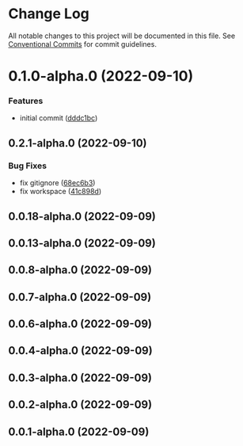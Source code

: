# Change Log

All notable changes to this project will be documented in this file.
See [Conventional Commits](https://conventionalcommits.org) for commit guidelines.

# 0.1.0-alpha.0 (2022-09-10)


### Features

* initial commit ([dddc1bc](https://github.com/syneki/db-faker/commit/dddc1bca8ba14ad32c263c884e2f4f9dd737ea51))





## 0.2.1-alpha.0 (2022-09-10)

### Bug Fixes

- fix gitignore ([68ec6b3](https://github.com/syneki/db-faker/commit/68ec6b36b1e4e54d45d6f84d1b9bbe6b07fa314a))
- fix workspace ([41c898d](https://github.com/syneki/db-faker/commit/41c898d6a67f7fbf89d2bd4a5f35a87b152d7401))

## 0.0.18-alpha.0 (2022-09-09)

## 0.0.13-alpha.0 (2022-09-09)

## 0.0.8-alpha.0 (2022-09-09)

## 0.0.7-alpha.0 (2022-09-09)

## 0.0.6-alpha.0 (2022-09-09)

## 0.0.4-alpha.0 (2022-09-09)

## 0.0.3-alpha.0 (2022-09-09)

## 0.0.2-alpha.0 (2022-09-09)

## 0.0.1-alpha.0 (2022-09-09)
